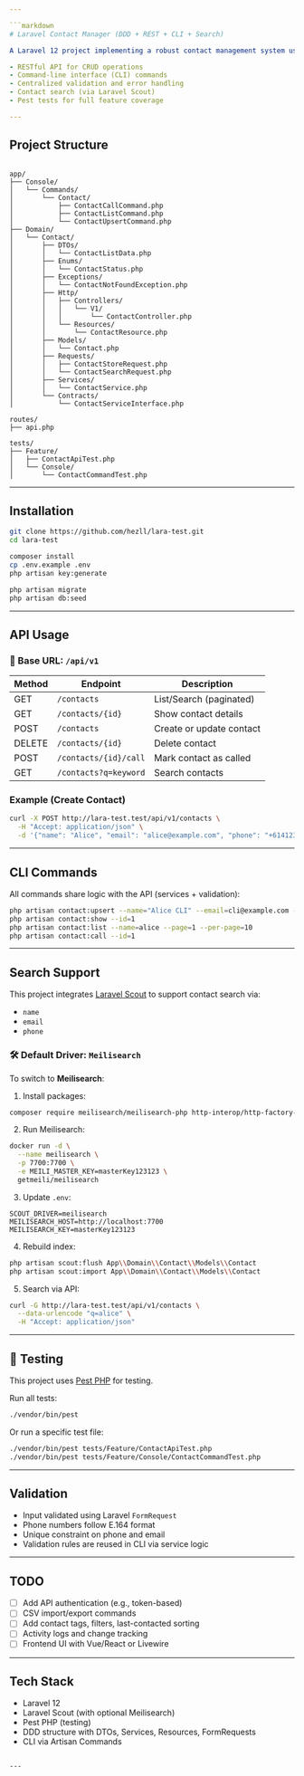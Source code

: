 ```yaml
---

```markdown
# Laravel Contact Manager (DDD + REST + CLI + Search)

A Laravel 12 project implementing a robust contact management system using Domain-Driven Design (DDD) architecture. The app supports:

- RESTful API for CRUD operations
- Command-line interface (CLI) commands
- Centralized validation and error handling
- Contact search (via Laravel Scout)
- Pest tests for full feature coverage

---
```


## Project Structure

```

app/
├── Console/
│   └── Commands/
│       └── Contact/
│           ├── ContactCallCommand.php
│           ├── ContactListCommand.php
│           └── ContactUpsertCommand.php
├── Domain/
│   └── Contact/
│       ├── DTOs/
│       │   └── ContactListData.php
│       ├── Enums/
│       │   └── ContactStatus.php
│       ├── Exceptions/
│       │   └── ContactNotFoundException.php
│       ├── Http/
│       │   ├── Controllers/
│       │   │   └── V1/
│       │   │       └── ContactController.php
│       │   └── Resources/
│       │       └── ContactResource.php
│       ├── Models/
│       │   └── Contact.php
│       ├── Requests/
│       │   ├── ContactStoreRequest.php
│       │   └── ContactSearchRequest.php
│       ├── Services/
│       │   └── ContactService.php
│       └── Contracts/
│           └── ContactServiceInterface.php

routes/
├── api.php

tests/
├── Feature/
│   ├── ContactApiTest.php
│   └── Console/
│       └── ContactCommandTest.php

````

---

## Installation

```bash
git clone https://github.com/hezll/lara-test.git
cd lara-test

composer install
cp .env.example .env
php artisan key:generate

php artisan migrate
php artisan db:seed


````

---

## API Usage

### 🔗 Base URL: `/api/v1`

| Method | Endpoint              | Description               |
| ------ | --------------------- | ------------------------- |
| GET    | `/contacts`           | List/Search  (paginated) |
| GET    | `/contacts/{id}`      | Show contact details      |
| POST   | `/contacts`           | Create or update contact  |
| DELETE | `/contacts/{id}`      | Delete contact            |
| POST   | `/contacts/{id}/call` | Mark contact as called    |
| GET    | `/contacts?q=keyword` | Search contacts           |

### Example (Create Contact)

```bash
curl -X POST http://lara-test.test/api/v1/contacts \
  -H "Accept: application/json" \
  -d '{"name": "Alice", "email": "alice@example.com", "phone": "+61412345678"}'
```

---

## CLI Commands

All commands share logic with the API (services + validation):

```bash
php artisan contact:upsert --name="Alice CLI" --email=cli@example.com --phone="+61400000001"
php artisan contact:show --id=1
php artisan contact:list --name=alice --page=1 --per-page=10
php artisan contact:call --id=1
```

---

## Search Support

This project integrates [Laravel Scout](https://laravel.com/docs/scout) to support contact search via:

* `name`
* `email`
* `phone`

### 🛠 Default Driver: `Meilisearch`

To switch to **Meilisearch**:

1. Install packages:

```bash
composer require meilisearch/meilisearch-php http-interop/http-factory-guzzle
```

2. Run Meilisearch:

```bash
docker run -d \
  --name meilisearch \
  -p 7700:7700 \
  -e MEILI_MASTER_KEY=masterKey123123 \
  getmeili/meilisearch
```

3. Update `.env`:

```
SCOUT_DRIVER=meilisearch
MEILISEARCH_HOST=http://localhost:7700
MEILISEARCH_KEY=masterKey123123
```

4. Rebuild index:

```bash
php artisan scout:flush App\\Domain\\Contact\\Models\\Contact
php artisan scout:import App\\Domain\\Contact\\Models\\Contact
```

5. Search via API:

```bash
curl -G http://lara-test.test/api/v1/contacts \
  --data-urlencode "q=alice" \
  -H "Accept: application/json"
```

---

## 🧪 Testing

This project uses [Pest PHP](https://pestphp.com/) for testing.

Run all tests:

```bash
./vendor/bin/pest
```

Or run a specific test file:

```bash
./vendor/bin/pest tests/Feature/ContactApiTest.php
./vendor/bin/pest tests/Feature/Console/ContactCommandTest.php
```

---

## Validation

* Input validated using Laravel `FormRequest`
* Phone numbers follow E.164 format
* Unique constraint on phone and email
* Validation rules are reused in CLI via service logic

---

## TODO

* [ ] Add API authentication (e.g., token-based)
* [ ] CSV import/export commands
* [ ] Add contact tags, filters, last-contacted sorting
* [ ] Activity logs and change tracking
* [ ] Frontend UI with Vue/React or Livewire

---

## Tech Stack

* Laravel 12
* Laravel Scout (with optional Meilisearch)
* Pest PHP (testing)
* DDD structure with DTOs, Services, Resources, FormRequests
* CLI via Artisan Commands

```

---


```
